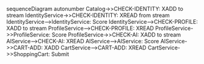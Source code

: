sequenceDiagram
autonumber
    Catalog->>CHECK-IDENTITY: XADD to stream
    IdentityService->>CHECK-IDENTITY: XREAD from stream
    IdentityService-->IdentityService: Score
    IdentityService-->CHECK-PROFILE: XADD to stream
    ProfileService-->CHECK-PROFILE: XREAD
    ProfileService->>ProfileService: Score
    ProfileService->>CHECK-AI: XADD to stream
    AIService-->CHECK-AI: XREAD
    AIService-->AIService: Score
    AIService->>CART-ADD: XADD
    CartService-->CART-ADD: XREAD
    CartService->>ShoppingCart: Submit
